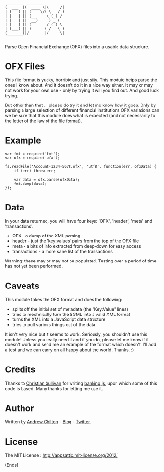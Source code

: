```
 _______  _______          
(  ___  )(  ____ \|\     /|
| (   ) || (    \/( \   / )
| |   | || (__     \ (_) / 
| |   | ||  __)     ) _ (  
| |   | || (       / ( ) \ 
| (___) || )      ( /   \ )
(_______)|/       |/     \|
                           
```

Parse Open Financial Exchange (OFX) files into a usable data structure.

# OFX Files #

This file format is yucky, horrible and just silly. This module helps parse the ones I know about. And it doesn't do it
in a nice way either. It may or may not work for your own use - only by trying it will you find out. And good luck
trying.

But other than that ... please do try it and let me know how it goes. Only by parsing a large selection of different
financial institutions OFX variations can we be sure that this module does what is expected (and not necessarily to the
letter of the law of the file format).

# Example #

```
var fmt = require('fmt');
var ofx = require('ofx');

fs.readFile('Account-1234-5678.ofx', 'utf8', function(err, ofxData) {
    if (err) throw err;

    var data = ofx.parse(ofxData);
    fmt.dump(data);
});
```

# Data #

In your data returned, you will have four keys: 'OFX', 'header', 'meta' and 'transactions'.

* OFX - a dump of the XML parsing
* header - just the 'key:values' pairs from the top of the OFX file
* meta - a bits of info extracted from deep-down for easy access
* transactions - a more sane list of the transactions

Warning: these may or may not be populated. Testing over a period of time has not yet been performed.

# Caveats #

This module takes the OFX format and does the following:

* splits off the initial set of metadata (the "Key:Value" lines)
* tries to mechnically turn the SGML into a valid XML format
* turns the XML into a JavaScript data structure
* tries to pull various things out of the data

It isn't very nice but it seems to work. Seriously, you shouldn't use this module! Unless you really need it and if you
do, please let me know if it doesn't work and send me an example of the format which doesn't. I'll add a test and we
can carry on all happy about the world. Thanks. :)

# Credits #

Thanks to [Christian Sullivan](https://github.com/euforic) for writing
[banking.js](https://github.com/euforic/banking.js), upon which some of this code is based. Many thanks for letting me
use it.

# Author #

Written by [Andrew Chilton](http://chilts.org/) - [Blog](http://chilts.org/blog/) -
[Twitter](https://twitter.com/andychilton).

# License #

The MIT License : http://appsattic.mit-license.org/2012/

(Ends)
